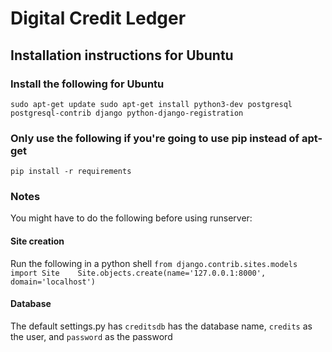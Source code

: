 # Digital Credit Ledger
## Installation instructions for Ubuntu

### Install the following for Ubuntu
`
sudo apt-get update
sudo apt-get install python3-dev postgresql postgresql-contrib django python-django-registration
`

### Only use the following if you're going to use pip instead of apt-get

`pip install -r requirements`

### Notes
You might have to do the following before using runserver:

#### Site creation
Run the following in a python shell
`from django.contrib.sites.models import Site   
 Site.objects.create(name='127.0.0.1:8000', domain='localhost')`

#### Database
The default settings.py has `creditsdb` has the database name, `credits` as the user, and `password` as the password

